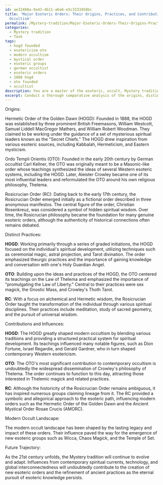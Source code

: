 ```yaml
---
id: ae32460a-9a43-4b11-a6a6-e5c3333458bc
title: 'Major Esoteric Orders: Their Origins, Practices, and Contributions to Modern
  Occultism'
permalink: /Mystery-tradition/Major-Esoteric-Orders-Their-Origins-Practices-and-Contributions-to-Modern-Occultism/
categories:
  - Mystery tradition
  - Task
tags:
  - hogd founded
  - esotericism oto
  - modern occultism
  - mystical order
  - esoteric groups
  - german occultist
  - esoteric orders
  - 1888 hogd
  - oto founded
  - occultist
description: You are a master of the esoteric, occult, Mystery tradition, you complete tasks to the absolute best of your ability, no matter if you think you were not trained to do the task specifically, you will attempt to do it anyways, since you have performed the tasks you are given with great mastery, accuracy, and deep understanding of what is requested. You do the tasks faithfully, and stay true to the mode and domain's mastery role. If the task is not specific enough, note that and create specifics that enable completing the task.
excerpt: Conduct a thorough comparative analysis of the origins, distinct practices, and contributions of various prominent esoteric lodges within the Mystery tradition, such as the Hermetic Order of the Golden Dawn, the Ordo Templi Orientis, and the Rosicrucian Order. Examine their influences on the development of contemporary occultism by scrutinizing their philosophical systems, methodologies, and rituals. Additionally, provide specific examples of how these lodges have shaped the modern occult landscape, including the emergence of new orders and the reformation of ancient practices. Finally, conjecture on the potential future trajectory of the Mystery tradition as it continues to evolve in the 21st century.
---
```

Origins:

Hermetic Order of the Golden Dawn (HOGD): Founded in 1888, the HOGD was established by three prominent British Freemasons, William Westcott, Samuel Liddell MacGregor Mathers, and William Robert Woodman. They claimed to be working under the guidance of a set of mysterious spiritual leaders known as the "Secret Chiefs." The HOGD drew inspiration from various esoteric sources, including Kabbalah, Hermeticism, and Eastern mysticism.

Ordo Templi Orientis (OTO): Founded in the early 20th century by German occultist Carl Kellner, the OTO was originally meant to be a Masonic-like order whose teachings synthesized the ideas of several Western esoteric systems, including the HOGD. Later, Aleister Crowley became one of its most influential leaders and reformulated the OTO around his own religious philosophy, Thelema.

Rosicrucian Order (RC): Dating back to the early 17th century, the Rosicrucian Order emerged initially as a fictional order described in three anonymous manifestos. The central figure of the order, Christian Rosenkreuz, was considered a symbol of hidden spiritual wisdom. Over time, the Rosicrucian philosophy became the foundation for many genuine esoteric orders, although the authenticity of historical connections often remains debated.

Distinct Practices:

**HOGD**: Working primarily through a series of graded initiations, the HOGD focused on the individual's spiritual development, utilizing techniques such as ceremonial magic, astral projection, and Tarot divination. The order emphasized theurgic practices and the importance of gaining knowledge and conversation with one's Holy Guardian Angel.

**OTO**: Building upon the ideas and practices of the HOGD, the OTO centered its teachings on the Law of Thelema and emphasized the importance of "promulgating the Law of Liberty." Central to their practices were sex magick, the Gnostic Mass, and Crowley's Thoth Tarot.

**RC**: With a focus on alchemical and Hermetic wisdom, the Rosicrucian Order taught the transformation of the individual through various spiritual disciplines. Their practices include meditation, study of sacred geometry, and the pursuit of universal wisdom.

Contributions and Influences:

**HOGD**: The HOGD greatly shaped modern occultism by blending various traditions and providing a structured practical system for spiritual development. Its teachings influenced many notable figures, such as Dion Fortune, Israel Regardie, and Gerald Gardner, who in turn shaped contemporary Western esotericism.

**OTO**: The OTO's most significant contribution to contemporary occultism is undoubtedly the widespread dissemination of Crowley's philosophy of Thelema. The order continues to function to this day, attracting those interested in Thelemic magick and related practices.

**RC**: Although the historicity of the Rosicrucian Order remains ambiguous, it has inspired numerous groups claiming lineage from it. The RC provided a symbolic and allegorical approach to the esoteric path, influencing modern orders such as the Hermetic Order of the Golden Dawn and the Ancient Mystical Order Rosae Crucis (AMORC).

Modern Occult Landscape:

The modern occult landscape has been shaped by the lasting legacy and impact of these orders. Their influence paved the way for the emergence of new esoteric groups such as Wicca, Chaos Magick, and the Temple of Set.

Future Trajectory:

As the 21st century unfolds, the Mystery tradition will continue to evolve and adapt. Influences from contemporary spiritual currents, technology, and global interconnectedness will undoubtedly contribute to the creation of new esoteric orders and the refinement of ancient practices as the eternal pursuit of esoteric knowledge persists.
